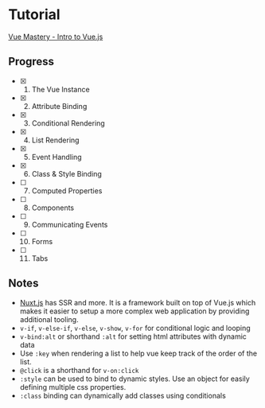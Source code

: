 # Tutorial

[Vue Mastery - Intro to Vue.js](https://www.vuemastery.com/courses/intro-to-vue-js)

## Progress

- [x] 1. The Vue Instance
- [x] 2. Attribute Binding
- [x] 3. Conditional Rendering
- [x] 4. List Rendering
- [x] 5. Event Handling
- [x] 6. Class & Style Binding
- [ ] 7. Computed Properties
- [ ] 8. Components
- [ ] 9. Communicating Events
- [ ] 10. Forms
- [ ] 11. Tabs

## Notes

- [Nuxt.js](https://nuxtjs.org/) has SSR and more. It is a framework built on top of Vue.js which makes it easier to setup a more complex web application by providing additional tooling.
- `v-if`, `v-else-if`, `v-else`, `v-show`, `v-for` for conditional logic and looping
- `v-bind:alt` or shorthand `:alt` for setting html attributes with dynamic data
- Use `:key` when rendering a list to help vue keep track of the order of the list.
- `@click` is a shorthand for `v-on:click`
- `:style` can be used to bind to dynamic styles. Use an object for easily defining multiple css properties.
- `:class` binding can dynamically add classes using conditionals
